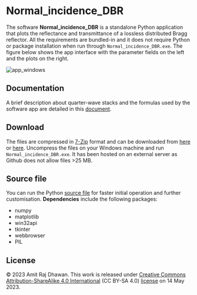 # Normal_incidence_DBR
The software **Normal_incidence_DBR** is a standalone Python application that plots the reflectance and transmittance of a lossless distributed Bragg reflector. All the requirements are bundled-in and it does not require Python or package installation when run through `Normal_incidence_DBR.exe`. The figure below shows the app interface with the parameter fields on the left and the plots on the right.

![app_windows](https://github.com/ardatgithub/Normal_incidence_DBR/assets/41453734/8afa7d79-4abe-4db5-b619-8fdc90d95194)

## Documentation 
A brief description about quarter-wave stacks and the formulas used by the software app are detailed in this [document](https://github.com/ardatgithub/Normal_incidence_DBR/blob/main/Distributed%20Bragg%20reflector%20at%20normal%20incidence_documentation.pdf).

## Download
The files are compressed in [7-Zip](https://www.7-zip.org/) format and can be downloaded from [here](https://archive.org/details/normal-incidence-dbr.-7z) or [here](https://zenodo.org/record/7935041). Uncompress the files on your Windows machine and run `Normal_incidence_DBR.exe`. It has been hosted on an external server as Github does not allow files >25 MB.

## Source file
You can run the Python [source file](https://github.com/ardatgithub/Normal_incidence_DBR/blob/main/Normal_incidence_DBR.py) for faster initial operation and further customisation. **Dependencies** include the following packages:
-  numpy
-  matplotlib
-  win32api
-  tkinter
-  webbrowser
-  PIL

## License
© 2023 Amit Raj Dhawan. This work is released under [Creative Commons Attribution-ShareAlike 4.0 International](https://creativecommons.org/licenses/by-sa/4.0/) (CC BY-SA 4.0) [license](https://creativecommons.org/licenses/by-sa/4.0/legalcode) on 14 May 2023.
